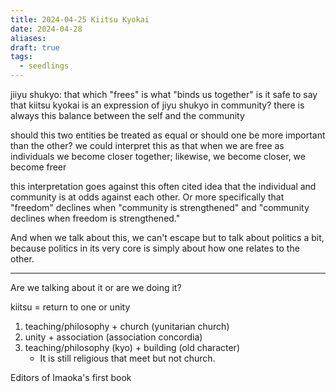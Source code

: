 ```yaml
---
title: 2024-04-25 Kiitsu Kyokai
date: 2024-04-28
aliases: 
draft: true
tags:
  - seedlings
---
```

jiiyu shukyo: that which "frees" is what "binds us together"
is it safe to say that kiitsu kyokai is an expression of jiyu shukyo in community?
there is always this balance between the self and the community

should this two entities be treated as equal or should one be more important than the other?
we could interpret this as that when we are free as individuals we become closer together; likewise, we become closer, we become freer

this interpretation goes against this often cited idea that the individual and community is at odds against each other. Or more specifically that "freedom" declines when "community is strengthened" and "community declines when freedom is strengthened."

And when we talk about this, we can't escape but to talk about politics a bit, because politics in its very core is simply about how one relates to the other.

***

Are we talking about it or are we doing it?

kiitsu = return to one or unity

1. teaching/philosophy + church (yunitarian church)
2. unity + association (association concordia)
3. teaching/philosophy (kyo) + building (old character)
	- It is still religious that meet but not church.

Editors of Imaoka's first book
